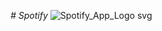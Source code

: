 <em> # Spotify </em>
![Spotify_App_Logo svg](https://github.com/user-attachments/assets/79054cce-70bc-423a-be41-fd6de487bb76)

